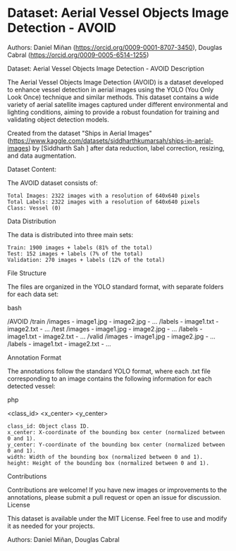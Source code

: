 # Dataset: Aerial Vessel Objects Image Detection - AVOID

Authors: Daniel Miñan (https://orcid.org/0009-0001-8707-3450), Douglas Cabral (https://orcid.org/0009-0005-6514-1255)

Dataset: Aerial Vessel Objects Image Detection - AVOID
Description

The Aerial Vessel Objects Image Detection (AVOID) is a dataset developed to enhance vessel detection in aerial images using the YOLO (You Only Look Once) technique and similar methods. This dataset contains a wide variety of aerial satellite images captured under different environmental and lighting conditions, aiming to provide a robust foundation for training and validating object detection models.

Created from the dataset "Ships in Aerial Images"  (https://www.kaggle.com/datasets/siddharthkumarsah/ships-in-aerial-images) by [Siddharth Sah ] after data reduction, label correction, resizing, and data augmentation.


Dataset Content:

The AVOID dataset consists of:

    Total Images: 2322 images with a resolution of 640x640 pixels
    Total Labels: 2322 images with a resolution of 640x640 pixels
    Class: Vessel (0)

Data Distribution

The data is distributed into three main sets:

    Train: 1900 images + labels (81% of the total)
    Test: 152 images + labels (7% of the total)
    Validation: 270 images + labels (12% of the total)
    
File Structure

The files are organized in the YOLO standard format, with separate folders for each data set:

bash

/AVOID
    /train
        /images
            - image1.jpg
            - image2.jpg
            - ...
        /labels
            - image1.txt
            - image2.txt
            - ...
    /test
        /images
            - image1.jpg
            - image2.jpg
            - ...
        /labels
            - image1.txt
            - image2.txt
            - ...
    /valid
        /images
            - image1.jpg
            - image2.jpg
            - ...
        /labels
            - image1.txt
            - image2.txt
            - ...

Annotation Format

The annotations follow the standard YOLO format, where each .txt file corresponding to an image contains the following information for each detected vessel:

php

<class_id> <x_center> <y_center> <width> <height>

    class_id: Object class ID.
    x_center: X-coordinate of the bounding box center (normalized between 0 and 1).
    y_center: Y-coordinate of the bounding box center (normalized between 0 and 1).
    width: Width of the bounding box (normalized between 0 and 1).
    height: Height of the bounding box (normalized between 0 and 1).
    

Contributions

Contributions are welcome! If you have new images or improvements to the annotations, please submit a pull request or open an issue for discussion.
License

This dataset is available under the MIT License. Feel free to use and modify it as needed for your projects.












Authors: Daniel Miñan, Douglas Cabral
